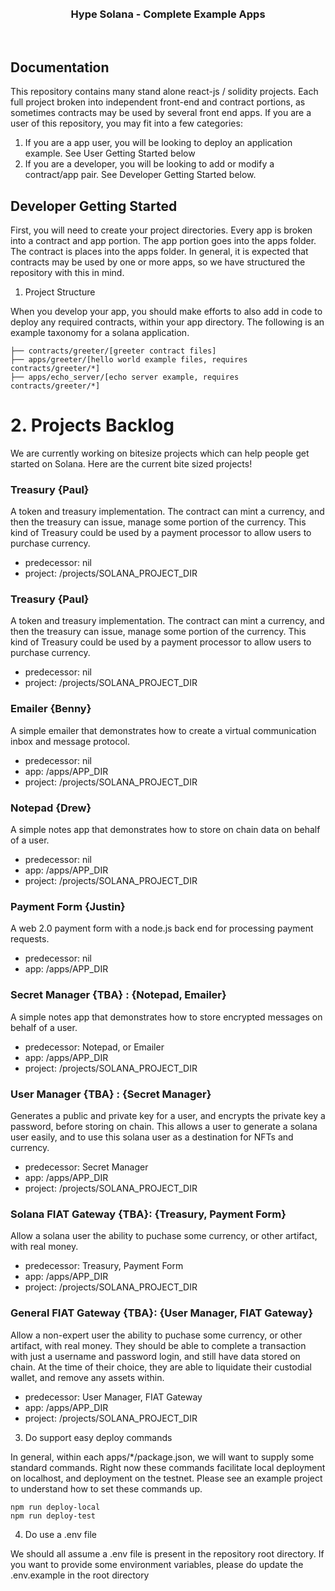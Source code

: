 <br />
<br />



<h3 align="center">
  <b>
      Hype Solana - Complete Example Apps
  </b>
</h3>

<br />

<!-- DOCUMENTATION -->
## Documentation

This repository contains many stand alone react-js / solidity projects. Each full project broken into independent front-end and contract portions, as sometimes contracts may be used by several front end apps. If you are a user of this repository, you may fit into a few categories: 

1. If you are a app user, you will be looking to deploy an application example. See User Getting Started below
2. If you are a developer, you will be looking to add or modify a contract/app pair. See Developer Getting Started below.

## Developer Getting Started

First, you will need to create your project directories. Every app is broken into a contract and app portion. The app portion goes into the apps folder. The contract is places into the apps folder. In general, it is expected that contracts may be used by one or more apps, so we have structured the repository with this in mind.

1. Project Structure 

When you develop your app, you should make efforts to also add in code to deploy any required contracts, within your app directory. The following is an example taxonomy for a solana application.

```
├── contracts/greeter/[greeter contract files]
├── apps/greeter/[hello world example files, requires contracts/greeter/*]
├── apps/echo_server/[echo server example, requires contracts/greeter/*]
```
# 2. Projects Backlog
We are currently working on bitesize projects which can help people get started on Solana. Here are the current bite sized projects!
### Treasury {Paul}
A token and treasury implementation. The contract can mint a currency, and then the treasury can issue, manage some portion of the currency. This kind of Treasury could be used by a payment processor to allow users to purchase currency.
- predecessor: nil
- project: /projects/SOLANA_PROJECT_DIR

### Treasury {Paul}
A token and treasury implementation. The contract can mint a currency, and then the treasury can issue, manage some portion of the currency. This kind of Treasury could be used by a payment processor to allow users to purchase currency.
- predecessor: nil
- project: /projects/SOLANA_PROJECT_DIR

### Emailer {Benny} 
A simple emailer that demonstrates how to create a virtual communication inbox and message protocol.
- predecessor: nil
- app: /apps/APP_DIR 
- project: /projects/SOLANA_PROJECT_DIR

### Notepad {Drew} 
A simple notes app that demonstrates how to store on chain data on behalf of a user.
- predecessor: nil
- app: /apps/APP_DIR 
- project: /projects/SOLANA_PROJECT_DIR

### Payment Form {Justin} 
A web 2.0 payment form with a node.js back end for processing payment requests.
- predecessor: nil
- app: /apps/APP_DIR 

### Secret Manager {TBA} : {Notepad, Emailer}  
A simple notes app that demonstrates how to store encrypted messages on behalf of a user.
- predecessor: Notepad, or Emailer
- app: /apps/APP_DIR 
- project: /projects/SOLANA_PROJECT_DIR

### User Manager {TBA} : {Secret Manager} 
Generates a public and private key for a user, and encrypts the private key a password, before storing on chain. This allows a user to generate a solana user easily, and to use this solana user as a destination for NFTs and currency. 
- predecessor: Secret Manager
- app: /apps/APP_DIR 
- project: /projects/SOLANA_PROJECT_DIR

### Solana FIAT Gateway {TBA}: {Treasury, Payment Form} 
Allow a solana user the ability to puchase some currency, or other artifact, with real money. 
- predecessor: Treasury, Payment Form
- app: /apps/APP_DIR 
- project: /projects/SOLANA_PROJECT_DIR

### General FIAT Gateway {TBA}: {User Manager, FIAT Gateway} 
Allow a non-expert user the ability to puchase some currency, or other artifact, with real money. They should be able to complete a transaction with just a username and password login, and still have data stored on chain. At the time of their choice, they are able to liquidate their custodial wallet, and remove any assets within. 
- predecessor: User Manager, FIAT Gateway
- app: /apps/APP_DIR 
- project: /projects/SOLANA_PROJECT_DIR

3. Do support easy deploy commands

In general, within each apps/*/package.json, we will want to supply some standard commands. Right now these commands facilitate local deployment on localhost, and deployment on the testnet. Please see an example project to understand how to set these commands up.

```
npm run deploy-local
npm run deploy-test
```

4. Do use a .env file

We should all assume a .env file is present in the repository root directory. If you want to provide some environment variables, please do update the .env.example in the root directory
